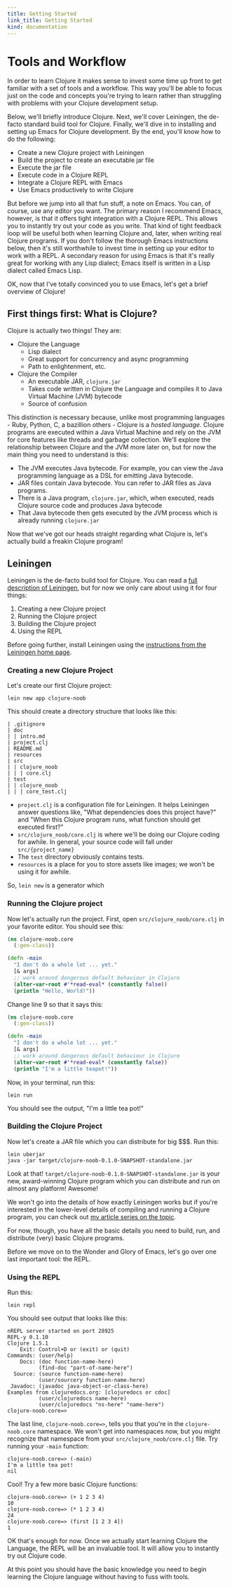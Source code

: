```yaml
--- 
title: Getting Started
link_title: Getting Started
kind: documentation
---
```


# Tools and Workflow

In order to learn Clojure it makes sense to invest some time up front
to get familiar with a set of tools and a workflow. This way you'll be
able to focus just on the code and concepts you're trying to learn
rather than struggling with problems with your Clojure development
setup.

Below, we'll briefly introduce Clojure. Next, we'll cover Leiningen,
the de-facto standard build tool for Clojure. Finally, we'll dive in
to installing and setting up Emacs for Clojure development. By the
end, you'll know how to do the following:

* Create a new Clojure project with Leiningen
* Build the project to create an executable jar file
* Execute the jar file
* Execute code in a Clojure REPL
* Integrate a Clojure REPL with Emacs
* Use Emacs productively to write Clojure

But before we jump into all that fun stuff, a note on Emacs. You can,
of course, use any editor you want. The primary reason I recommend
Emacs, however, is that it offers tight integration with a Clojure
REPL. This allows you to instantly try out your code as you write.
That kind of tight feedback loop will be useful both when learning
Clojure and, later, when writing real Clojure programs. If you don't
follow the thorough Emacs instructions below, then it's still
worthwhile to invest time in setting up your editor to work with a
REPL. A secondary reason for using Emacs is that it's really great for
working with any Lisp dialect; Emacs itself is written in a Lisp
dialect called Emacs Lisp.

OK, now that I've totally convinced you to use Emacs, let's get a
brief overview of Clojure!

## First things first: What is Clojure?

Clojure is actually two things! They are:

* Clojure the Language
    * Lisp dialect
    * Great support for concurrency and async programming
    * Path to enlightenment, etc.
* Clojure the Compiler
    * An executable JAR, `clojure.jar`
    * Takes code written in Clojure the Language and compiles it to
      Java Virtual Machine (JVM) bytecode
    * Source of confusion

This distinction is necessary because, unlike most programming
languages - Ruby, Python, C, a bazillion others - Clojure is a *hosted
language*. Clojure programs are executed within a Java Virtual Machine
and rely on the JVM for core features like threads and garbage
collection. We'll explore the relationship between Clojure and the JVM
more later on, but for now the main thing you need to understand is
this:

* The JVM executes Java bytecode. For example, you can view the Java
  programming language as a DSL for emitting Java bytecode.
* JAR files contain Java bytecode. You can refer to JAR files as Java
  programs.
* There is a Java program, `clojure.jar`, which, when executed, reads
  Clojure source code and produces Java bytecode
* That Java bytecode then gets executed by the JVM process which is
  already running `clojure.jar`

Now that we've got our heads straight regarding what Clojure is, let's
actually build a freakin Clojure program!

## Leiningen

Leiningen is the de-facto build tool for Clojure. You can read a
[full description of Leiningen](http://www.flyingmachinestudios.com/programming/how-clojure-babies-are-made-what-leiningen-is/),
but for now we only care about using it for four things:

1. Creating a new Clojure project
2. Running the Clojure project
3. Building the Clojure project
4. Using the REPL

Before going further, install Leiningen using the
[instructions from the Leiningen home page](http://leiningen.org/). 

### Creating a new Clojure Project

Let's create our first Clojure project:

```
lein new app clojure-noob
```

This should create a directory structure that looks like this:

```
| .gitignore
| doc
| | intro.md
| project.clj
| README.md
| resources
| src
| | clojure_noob
| | | core.clj
| test
| | clojure_noob
| | | core_test.clj
```

* `project.clj` is a configuration file for Leiningen. It helps
  Leiningen answer questions like, "What dependencies does this
  project have?" and "When this Clojure program runs, what function
  should get executed first?"
* `src/clojure_noob/core.clj` is where we'll be doing our
  Clojure coding for awhile. In general, your source code will fall
  under `src/{project_name}`
* The `test` directory obviously contains tests.
* `resources` is a place for you to store assets like images; we won't
be using it for awhile.

So, `lein new` is a generator which 

### Running the Clojure project

Now let's actually run the project. First, open
`src/clojure_noob/core.clj` in your favorite editor. You should see
this:

```clojure
(ns clojure-noob.core
  (:gen-class))

(defn -main
  "I don't do a whole lot ... yet."
  [& args]
  ;; work around dangerous default behaviour in Clojure
  (alter-var-root #'*read-eval* (constantly false))
  (println "Hello, World!"))
```

Change line 9 so that it says this:

```clojure
(ns clojure-noob.core
  (:gen-class))

(defn -main
  "I don't do a whole lot ... yet."
  [& args]
  ;; work around dangerous default behaviour in Clojure
  (alter-var-root #'*read-eval* (constantly false))
  (println "I'm a little teapot!"))
```

Now, in your terminal, run this:

```
lein run
```

You should see the output, "I'm a little tea pot!"

### Building the Clojure Project

Now let's create a JAR file which you can distribute for big $$$. Run
this:

```
lein uberjar
java -jar target/clojure-noob-0.1.0-SNAPSHOT-standalone.jar
```

Look at that! `target/clojure-noob-0.1.0-SNAPSHOT-standalone.jar` is
your new, award-winning Clojure program which you can distribute and
run on almost any platform! Awesome!

We won't go into the details of how exactly Leiningen works but if
you're interested in the lower-level details of compiling and running
a Clojure program, you can check out
[my article series on the topic](http://www.flyingmachinestudios.com/programming/how-clojure-babies-are-made-the-java-cycle/).

For now, though, you have all the basic details you need to build,
run, and distribute (very) basic Clojure programs.

Before we move on to the Wonder and Glory of Emacs, let's go over one
last important tool: the REPL.

### Using the REPL

Run this:

```
lein repl
```

You should see output that looks like this:

```
nREPL server started on port 28925
REPL-y 0.1.10
Clojure 1.5.1
    Exit: Control+D or (exit) or (quit)
Commands: (user/help)
    Docs: (doc function-name-here)
          (find-doc "part-of-name-here")
  Source: (source function-name-here)
          (user/sourcery function-name-here)
 Javadoc: (javadoc java-object-or-class-here)
Examples from clojuredocs.org: [clojuredocs or cdoc]
          (user/clojuredocs name-here)
          (user/clojuredocs "ns-here" "name-here")
clojure-noob.core=>
```

The last line, `clojure-noob.core=>`, tells you that you're in the
`clojure-noob.core` namespace. We won't get into namespaces now, but
you might recognize that namespace from your
`src/clojure_noob/core.clj` file. Try running your `-main` function:

```
clojure-noob.core=> (-main)
I'm a little tea pot!
nil
```

Cool! Try a few more basic Clojure functions:

```
clojure-noob.core=> (+ 1 2 3 4)
10
clojure-noob.core=> (* 1 2 3 4)
24
clojure-noob.core=> (first [1 2 3 4])
1
```

OK that's enough for now. Once we actually start learning Clojure the
Language, the REPL will be an invaluable tool. It will allow you to
instantly try out Clojure code.

At this point you should have the basic knowledge you need to begin
learning the Clojure language without having to fuss with tools.
